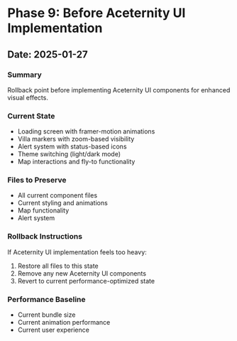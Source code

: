 # Phase 9: Before Aceternity UI Implementation

## Date: 2025-01-27

### Summary
Rollback point before implementing Aceternity UI components for enhanced visual effects.

### Current State
- Loading screen with framer-motion animations
- Villa markers with zoom-based visibility
- Alert system with status-based icons
- Theme switching (light/dark mode)
- Map interactions and fly-to functionality

### Files to Preserve
- All current component files
- Current styling and animations
- Map functionality
- Alert system

### Rollback Instructions
If Aceternity UI implementation feels too heavy:
1. Restore all files to this state
2. Remove any new Aceternity UI components
3. Revert to current performance-optimized state

### Performance Baseline
- Current bundle size
- Current animation performance
- Current user experience 